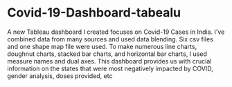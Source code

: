 # Covid-19-Dashboard-tabealu
A new Tableau dashboard I created focuses on Covid-19 Cases in India. I've combined data from many sources and used data blending. Six csv files and one shape map file were used. To make numerous line charts, doughnut charts, stacked bar charts, and horizontal bar charts, I used measure names and dual axes. This dashboard provides us with crucial information on the states that were most negatively impacted by COVID, gender analysis, doses provided, etc
